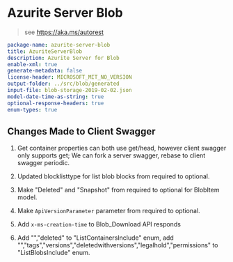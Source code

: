 # Azurite Server Blob

> see https://aka.ms/autorest

```yaml
package-name: azurite-server-blob
title: AzuriteServerBlob
description: Azurite Server for Blob
enable-xml: true
generate-metadata: false
license-header: MICROSOFT_MIT_NO_VERSION
output-folder: ../src/blob/generated
input-file: blob-storage-2019-02-02.json
model-date-time-as-string: true
optional-response-headers: true
enum-types: true
```

## Changes Made to Client Swagger

1. Get container properties can both use get/head, however client swagger only supports get; We can fork a server swagger, rebase to client swagger periodic.

2. Updated blocklisttype for list blob blocks from required to optional.

3. Make "Deleted" and "Snapshot" from required to optional for BlobItem model.

4. Make `ApiVersionParameter` parameter from required to optional.

5. Add `x-ms-creation-time` to Blob_Download API responds

6. Add "","deleted" to "ListContainersInclude" enum, add "","tags","versions","deletedwithversions","legalhold","permissions" to "ListBlobsInclude" enum.
